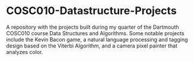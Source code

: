 # COSC010-Datastructure-Projects
A repository with the projects built during my quarter of the Dartmouth COSC010 course Data Structures and Algorithms. Some notable projects include the Kevin Bacon game, a natural language processing and tagging design based on the Viterbi Algorithm, and a camera pixel painter that analyzes color.

